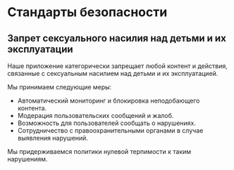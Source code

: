 # Стандарты безопасности

## Запрет сексуального насилия над детьми и их эксплуатации

Наше приложение категорически запрещает любой контент и действия, связанные с сексуальным насилием над детьми и их эксплуатацией.

Мы принимаем следующие меры:

- Автоматический мониторинг и блокировка неподобающего контента.
- Модерация пользовательских сообщений и жалоб.
- Возможность для пользователей сообщать о нарушениях.
- Сотрудничество с правоохранительными органами в случае выявления нарушений.

Мы придерживаемся политики нулевой терпимости к таким нарушениям.
